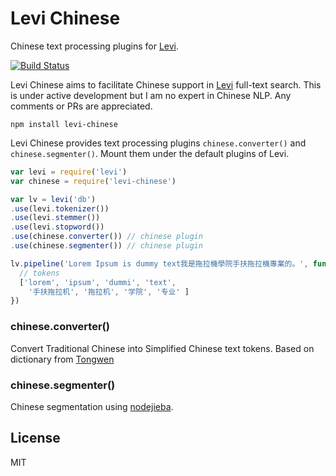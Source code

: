 # Levi Chinese

Chinese text processing plugins for [Levi](https://github.com/cshum/levi).

[![Build Status](https://travis-ci.org/cshum/levi-chinese.svg?branch=master)](https://travis-ci.org/cshum/levi-chinese)

Levi Chinese aims to facilitate Chinese support in [Levi](https://github.com/cshum/levi) full-text search.
This is under active development but I am no expert in Chinese NLP. 
Any comments or PRs are appreciated.

```
npm install levi-chinese
```

Levi Chinese provides text processing plugins `chinese.converter()` and `chinese.segmenter()`.
Mount them under the default plugins of Levi.

```js
var levi = require('levi')
var chinese = require('levi-chinese')

var lv = levi('db')
.use(levi.tokenizer())
.use(levi.stemmer())
.use(levi.stopword())
.use(chinese.converter()) // chinese plugin
.use(chinese.segmenter()) // chinese plugin

lv.pipeline('Lorem Ipsum is dummy text我是拖拉機學院手扶拖拉機專業的。', function (err, tokens) {
  // tokens
  ['lorem', 'ipsum', 'dummi', 'text',
    '手扶拖拉机', '拖拉机', '学院', '专业' ]
})
```

### chinese.converter()

Convert Traditional Chinese into Simplified Chinese text tokens.
Based on dictionary from [Tongwen](http://tongwen.openfoundry.org/)

### chinese.segmenter()

Chinese segmentation using [nodejieba](https://github.com/yanyiwu/nodejieba).

## License

MIT
